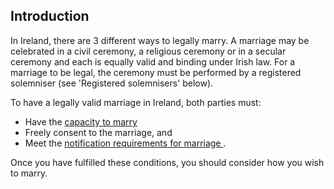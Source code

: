 ##  Introduction

In Ireland, there are 3 different ways to legally marry. A marriage may be
celebrated in a civil ceremony, a religious ceremony or in a secular ceremony
and each is equally valid and binding under Irish law. For a marriage to be
legal, the ceremony must be performed by a registered solemniser (see
'Registered solemnisers' below).

To have a legally valid marriage in Ireland, both parties must:

  * Have the [ capacity to marry ](/en/birth-family-relationships/getting-married/legal-requirements-for-marriage/)
  * Freely consent to the marriage, and 
  * Meet the [ notification requirements for marriage ](/en/birth-family-relationships/getting-married/notification-requirements-for-marriage/) . 

Once you have fulfilled these conditions, you should consider how you wish to
marry.  
